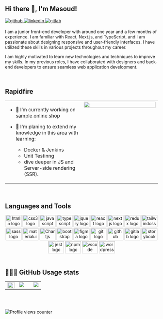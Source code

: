 ## Hi there 👋, I'm Masoud!  
  

<a href="https://github.com/ghmasood" target="_blank">
<img src=https://img.shields.io/badge/github-%2324292e.svg?&style=for-the-badge&logo=github&logoColor=white alt=github style="margin-bottom: 5px;" />
</a>
<a href="https://linkedin.com/in/ghmasoud" target="_blank">
<img src=https://img.shields.io/badge/linkedin-%231E77B5.svg?&style=for-the-badge&logo=linkedin&logoColor=white alt=linkedin style="margin-bottom: 5px;" />
</a>
<a href="https://gitlab.com/gh_masoud" target="_blank">
<img src=https://img.shields.io/badge/gitlab-330F63.svg?&style=for-the-badge&logo=gitlab&logoColor=white alt=gitlab style="margin-bottom: 5px;" />
</a>  
  


I am a junior front-end developer with around one year and a few months of experience. I am familiar with React, Next.js, and TypeScript, and I am passionate about designing responsive and user-friendly interfaces. I have utilized these skills in various projects throughout my career.

I am highly motivated to learn new technologies and techniques to improve my skills. In my previous roles, I have collaborated with designers and back-end developers to ensure seamless web application development.  
  

<br/>  


## Rapidfire  
<table><tr><td valign="top" width="50%">

- 🔭 I’m currently working on [sample online shop](https://github.com/ghmasood/Digikala-Checkout-Discovery)  
  

- 🌱  I'm planing to extend my knowledge in this area with learning:  
    - Docker & Jenkins
    - Unit Testinng
    - dive deeper in JS and Server-side rendering (SSR).
  


</td><td valign="top" width="50%">

<div align="center">
<img src="https://miro.medium.com/v2/resize:fit:1360/1*IRGHmiGsa16stedQvIaZfw.gif" align="center" style="width: 100%" />
</div>  


</td></tr></table>  

<br/>  


## Languages and Tools  
<div align="center">
  <img src="https://cdn.jsdelivr.net/gh/devicons/devicon/icons/html5/html5-original.svg" height="40" width="52" alt="html5 logo"  />
  <img src="https://cdn.jsdelivr.net/gh/devicons/devicon/icons/css3/css3-original.svg" height="40" width="52" alt="css3 logo"  />
  <img src="https://cdn.jsdelivr.net/gh/devicons/devicon/icons/javascript/javascript-original.svg" height="40" width="52" alt="javascript logo"  />
  <img src="https://cdn.jsdelivr.net/gh/devicons/devicon/icons/typescript/typescript-original.svg" height="40" width="52" alt="typescript logo"  />
  <img src="https://cdn.jsdelivr.net/gh/devicons/devicon/icons/jquery/jquery-original.svg" height="40" width="52" alt="jquery logo"  />
  <img src="https://cdn.jsdelivr.net/gh/devicons/devicon/icons/react/react-original.svg" height="40" width="52" alt="react logo"  />
  <img src="https://cdn.jsdelivr.net/gh/devicons/devicon/icons/nextjs/nextjs-original-wordmark.svg" height="40" width="52" alt="nextjs logo"  />
  <img src="https://cdn.jsdelivr.net/gh/devicons/devicon/icons/redux/redux-original.svg" height="40" width="52" alt="redux logo"  />
  <img src="https://cdn.jsdelivr.net/gh/devicons/devicon/icons/tailwindcss/tailwindcss-plain.svg" height="40" width="52" alt="tailwindcss logo"  />
  <img src="https://cdn.jsdelivr.net/gh/devicons/devicon/icons/sass/sass-original.svg" height="40" width="52" alt="sass logo"  />
  <img src="https://cdn.jsdelivr.net/gh/devicons/devicon/icons/materialui/materialui-original.svg" height="40" width="52" alt="materialui logo"  />
    <img src="https://profilinator.rishav.dev/skills-assets/logo-title.svg" height="40" width="52" alt="Chartjs Logo"  />
  <img src="https://cdn.jsdelivr.net/gh/devicons/devicon/icons/bootstrap/bootstrap-original.svg" height="40" width="52" alt="bootstrap logo"  />
  <img src="https://cdn.jsdelivr.net/gh/devicons/devicon/icons/figma/figma-original.svg" height="40" width="52" alt="figma logo"  />
  <img src="https://cdn.jsdelivr.net/gh/devicons/devicon/icons/git/git-original.svg" height="40" width="52" alt="git logo"  />
  <img src="https://cdn.jsdelivr.net/gh/devicons/devicon/icons/github/github-original.svg" height="40" width="52" alt="github logo"  />
  <img src="https://cdn.jsdelivr.net/gh/devicons/devicon/icons/gitlab/gitlab-original.svg" height="40" width="52" alt="gitlab logo"  />
  <img src="https://cdn.jsdelivr.net/gh/devicons/devicon/icons/storybook/storybook-original.svg" height="40" width="52" alt="storybook logo"  />
  <img src="https://cdn.jsdelivr.net/gh/devicons/devicon/icons/jest/jest-plain.svg" height="40" width="52" alt="jest logo"  />
  <img src="https://cdn.jsdelivr.net/gh/devicons/devicon/icons/npm/npm-original-wordmark.svg" height="40" width="52" alt="npm logo"  />
  <img src="https://cdn.jsdelivr.net/gh/devicons/devicon/icons/vscode/vscode-original.svg" height="40" width="52" alt="vscode logo"  />
  <img src="https://cdn.jsdelivr.net/gh/devicons/devicon/icons/wordpress/wordpress-plain.svg" height="40" width="52" alt="wordpress logo"  />
</div>  

<br/>  


## 👨🏻‍💻 GitHub Usage stats

<table  border="0" cellspacing="0" cellpadding="0">
  <tr>
    <td valign="top" width="33%">
<img src="https://github-readme-stats.vercel.app/api?username=ghmasood&theme=graywhite&show_icons=true&hide_border=true&count_private=true" align="left" style="width: 100%" />
</td>
    
  <td valign="top" width="33%">
<img src="https://github-readme-stats.vercel.app/api/top-langs/?username=ghmasood&theme=graywhite&show_icons=true&hide_border=true&layout=compact" align="center" />

</td>
  <td valign="top" width="33%">

<img src="https://github-readme-streak-stats.herokuapp.com/?user=ghmasood&theme=graywhite&hide_border=true" align="right" />

</td></tr></table>  

<br/>  

  

<br/>  

![Profile views counter](https://komarev.com/ghpvc/?username=ghmasood&&style=flat-square)  
  

<br/>  


<br />

